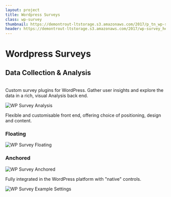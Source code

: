 ```yaml
---
layout: project
title: Wordpress Surveys
class: wp-survey
thumbnail: https://demontrout-ltstorage.s3.amazonaws.com/2017/p_tn_wp-survey.png
header: https://demontrout-ltstorage.s3.amazonaws.com/2017/wp-survey_header.jpg
---
```


# Wordpress Surveys

## Data Collection & Analysis

<br/>
Custom survey plugins for WordPress. Gather user insights and explore the data in a rich, visual Analysis back end.

![WP Survey Analysis](https://demontrout-ltstorage.s3.amazonaws.com/2017/wp-survey_01.jpg)

Flexible and customisable front end, offering choice of positioning, design and content.

### Floating

![WP Survey Floating](https://demontrout-ltstorage.s3.amazonaws.com/2017/wp-survey_02.jpg)

### Anchored

![WP Survey Anchored](https://demontrout-ltstorage.s3.amazonaws.com/2017/wp-survey_03.jpg)

Fully integrated in the WordPress platform with "native" controls.

![WP Survey Example Settings](https://demontrout-ltstorage.s3.amazonaws.com/2017/wp-survey_04.jpg)

